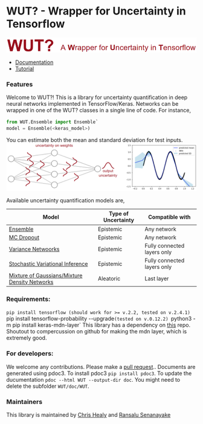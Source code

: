 # WUT? - Wrapper for Uncertainty in Tensorflow

<img src="docs/images/logo.png">

* [Documentation](http://abcdchop.github.io/WUT/)
* [Tutorial](WUT_Guide.ipynb)

### Features
Welcome to WUT?! This is a library for uncertainty quantification in deep neural networks implemented in TensorFlow/Keras. Networks can be wrapped in one of the WUT? classes in a single line of code. For instance,
```python
from WUT.Ensemble import Ensemble`
model = Ensemble(<keras_model>)
```

You can estimate both the mean and standard deviation for test inputs.
<img src="docs/images/index.png">

Available uncertainty quantification models are,

| Model | Type of Uncertainty | Compatible with |
| --- | --- | --- |
| [Ensemble]() | Epistemic | Any network  |
| [MC Dropout]() | Epistemic | Any network  |
| [Variance Netwoorks]() | Epistemic | Fully connected layers only  |
| [Stochastic Variational Inference]() | Epistemic | Fully connected layers only  |
| [Mixture of Gaussians/Mixture Density Networks]() | Aleatoric | Last layer |


### Requirements: 
   `pip install tensorflow (should work for >= v.2.2, tested on v.2.4.1)
   `pip install tensorflow-probability --upgrade`(tested on v.0.12.2)
   `python3 -m pip install keras-mdn-layer`
This library has a dependency on [this](https://github.com/cpmpercussion/keras-mdn-layer) repo. Shoutout to compercussion on github for making the mdn layer, which is extremely good.

### For developers: 
We welcome any contributions. Please make a [pull request](https://help.github.com/articles/using-pull-requests/).. Documents are generated using pdoc3. To install pdoc3 `pip install pdoc3`. To update the ducumentation `pdoc --html WUT --output-dir doc`. You might need to delete the subfolder `WUT/doc/WUT`.

### Maintainers
This library is maintained by [Chris Healy](https://profiles.stanford.edu/christopher-healy) and [Ransalu Senanayake](http://www.ransalu.com/)
